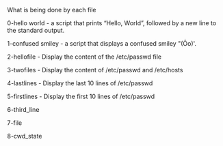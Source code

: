 What is being done by each file


0-hello world - a script that prints “Hello, World”, followed by a new line to the standard output.

1-confused smiley - a script that displays a confused smiley "(Ôo)'.

2-hellofile -  Display the content of the /etc/passwd file

3-twofiles - Display the content of /etc/passwd and /etc/hosts

4-lastlines - Display the last 10 lines of /etc/passwd

5-firstlines - Display the first 10 lines of /etc/passwd

6-third_line

7-file

8-cwd_state
